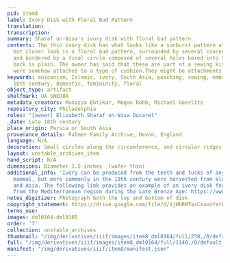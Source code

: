 ```yaml
---
pid: item8
label: Ivory Disk with Floral Bud Pattern
translation:
transcription:
summary: Sharaf un-Nisa's ivory disk with floral bud pattern
contents: The thin ivory disk has what looks like a sunburst pattern at first look,
  but closer look is a floral bud pattern, surrounded by several concentric circles
  and bordered by a final circle composed of several holes bored into the ivory. The
  back is plain. The owner has said that these are part of a sewing kit and that they
  were somehow attached to a type of cushion.They might be attachments to pincushions.
keywords: aniconism, Islamic, ivory, South Asia, poaching, sewing, embroidery, late
  18th century, domestic, femininity, floral
object_type: artifact
shelfmark: UA SNED8A
metadata_creators: Munazza Ebtikar, Megan Robb, Michael Goerlitz
repository_city: Philadelphia
roles: "[owner] Elizabeth Sharaf un-Nisa Ducarel"
_date: Late 18th century
place_origin: Persia or South Asia
provenance_details: Palmer Family Archive, Devon, England
language: N/A
decoration: Small circles along the circumference, and circular ridges
layout: unstable_archives_item
hand_script: N/A
dimensions: Diameter 1.5 inches  (wafer thin)
additional_info: 'Ivory can be produced from the teeth and tusks of any sufficient
  mammal, but more commonly in the 18th century were harvested from elephants in Africa
  and Asia. The following link provides an example of an ivory disk featuring a rosette
  from the Mediterranean region during the Late Bronze Age: https://www.metmuseum.org/art/collection/search/244092.'
notes_digitizer: Photograph both the top and bottom of disk
copyright_statement: https://drive.google.com/file/d/1jHhRMTasCxavoYer89Wn8_Xn65nL0sW0/view?usp=sharing
terms_use:
images: dml0164-dml0165
order: '7'
collection: unstable_archives
thumbnail: "/img/derivatives/iiif/images/item8_dml0164/full/250,/0/default.jpg"
full: "/img/derivatives/iiif/images/item8_dml0164/full/1140,/0/default.jpg"
manifest: "/img/derivatives/iiif/item8/manifest.json"
---
```

